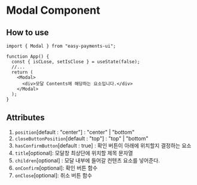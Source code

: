 # Modal Component

## How to use

```tsx
import { Modal } from "easy-payments-ui";

function App() {
  const { isCLose, setIsClose } = useState(false);
  //...
  return (
    <Modal>
      <div>모달 Contents에 해당하는 요소입니다.</div>
    </Modal>
  );
}
```

## Attributes

1. `position`[default : "center"] : "center" | "bottom"
2. `closeButtonPosition`[default : "top"] : "top" | "bottom"
3. `hasConfirmButton`[default : true] : 확인 버튼이 아래에 위치할지 결정하는 요소
4. `title`[optional]: 모달창 최상단에 위치할 제목 문자열
5. `children`[optional] : 모달 내부에 들어갈 컨텐츠 요소를 넣어준다.
6. `onConfirm`[optional]: 확인 버튼 함수
7. `onClose`[optional]: 취소 버튼 함수
